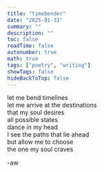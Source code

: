 ```yaml
---
title: "timebender"
date: "2025-01-31"
summary: ""
description: ""
toc: false
readTime: false
autonumber: true
math: true
tags: ["poetry", "writing"]
showTags: false
hideBackToTop: false
---
```


let me bend timelines  
let me arrive at the destinations  
that my soul desires  
all possible states  
dance in my head  
I see the paths that lie ahead  
but allow me to choose  
the one my soul craves  
  
-aw